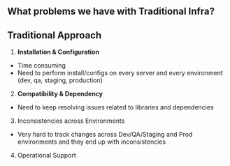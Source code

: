 ## What problems we have with Traditional Infra?
## Traditional Approach

1. **Installation & Configuration**
- Time consuming
- Need to perform install/configs on every server and every environment (dev, qa, staging, production)
2. **Compatibility & Dependency**
- Need to keep resolving issues related to libraries and
dependencies
3. Inconsistencies across Environments
- Very hard to track changes across Dev/QA/Staging and Prod environments and they end up with inconsistencies
4. Operational Support

